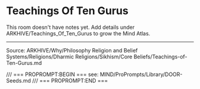 # Teachings Of Ten Gurus

This room doesn't have notes yet. Add details under ARKHIVE/Teachings_Of_Ten_Gurus to grow the Mind Atlas.

---
Source: ARKHIVE/Why/Philosophy Religion and Belief Systems/Religions/Dharmic Religions/Sikhism/Core Beliefs/Teachings-of-Ten-Gurus.md

/// === PROPROMPT:BEGIN ===
see: MIND/ProPrompts/Library/DOOR-Seeds.md
/// === PROPROMPT:END ===
